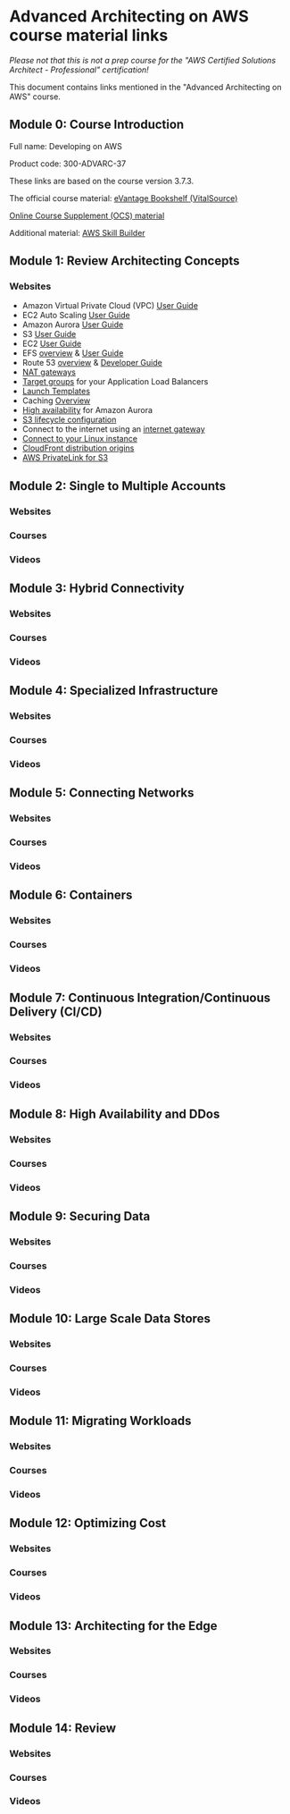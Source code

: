 # Advanced Architecting on AWS course material links

_Please not that this is not a prep course for the "AWS Certified Solutions Architect - Professional" certification!_

This document contains links mentioned in the "Advanced Architecting on AWS" course. 

## Module 0: Course Introduction

Full name: Developing on AWS

Product code: 300-ADVARC-37

These links are based on the course version 3.7.3.

The official course material: [eVantage Bookshelf (VitalSource)](https://evantage.gilmoreglobal.com)

[Online Course Supplement (OCS) material](https://explore.skillbuilder.aws/learn/course/1283/advanced-architecting-on-aws-online-course-supplement)

Additional material: [AWS Skill Builder](https://explore.skillbuilder.aws/)

## Module 1: Review Architecting Concepts

### Websites

- Amazon Virtual Private Cloud (VPC) [User Guide](https://docs.aws.amazon.com/vpc/latest/userguide/VPC_Subnets.html)
- EC2 Auto Scaling [User Guide](https://docs.aws.amazon.com/autoscaling/ec2/userguide/what-is-amazon-ec2-auto-scaling.html)
- Amazon Aurora [User Guide](https://docs.aws.amazon.com/AmazonRDS/latest/AuroraUserGuide/CHAP_AuroraOverview.html)
- S3 [User Guide](https://docs.aws.amazon.com/AmazonS3/latest/userguide/Welcome.html)
- EC2 [User Guide](https://docs.aws.amazon.com/AWSEC2/latest/UserGuide/concepts.html)
- EFS [overview](https://aws.amazon.com/efs/faq) & [User Guide](https://docs.aws.amazon.com/efs/latest/ug/whatisefs.html)
- Route 53 [overview](https://aws.amazon.com/route53/faqs) & [Developer Guide](https://docs.aws.amazon.com/Route53/latest/DeveloperGuide/Welcome.html)
- [NAT gateways](https://docs.aws.amazon.com/vpc/latest/userguide/vpc-nat-gateway.html)
- [Target groups](https://docs.aws.amazon.com/elasticloadbalancing/latest/application/load-balancer-target-groups.html) for your Application Load Balancers
- [Launch Templates](https://docs.aws.amazon.com/autoscaling/ec2/userguide/create-launch-template.html)
- Caching [Overview](https://aws.amazon.com/caching)
- [High availability](https://docs.aws.amazon.com/AmazonRDS/latest/AuroraUserGuide/Concepts.AuroraHighAvailability.html) for Amazon Aurora
- [S3 lifecycle configuration](https://docs.aws.amazon.com/AmazonS3/latest/userguide/how-to-set-lifecycle-configuration-intro.html)
- Connect to the internet using an [internet gateway](https://docs.aws.amazon.com/vpc/latest/userguide/VPC_Internet_Gateway.html)
- [Connect to your Linux instance](https://docs.aws.amazon.com/AWSEC2/latest/UserGuide/AccessingInstances.html)
- [CloudFront distribution origins](https://docs.aws.amazon.com/AmazonCloudFront/latest/DeveloperGuide/DownloadDistS3AndCustomOrigins.html)
- [AWS PrivateLink for S3](https://aws.amazon.com/blogs/aws/aws-privatelink-for-amazon-s3-now-available/)

## Module 2: Single to Multiple Accounts 

### Websites

### Courses

### Videos

## Module 3: Hybrid Connectivity

### Websites

### Courses

### Videos

## Module 4: Specialized Infrastructure

### Websites

### Courses

### Videos

## Module 5: Connecting Networks

### Websites

### Courses

### Videos

## Module 6: Containers

### Websites

### Courses

### Videos

## Module 7: Continuous Integration/Continuous Delivery (CI/CD)

### Websites

### Courses

### Videos

## Module 8: High Availability and DDos

### Websites

### Courses

### Videos

## Module 9: Securing Data

### Websites

### Courses

### Videos

## Module 10: Large Scale Data Stores

### Websites

### Courses

### Videos

## Module 11: Migrating Workloads

### Websites

### Courses

### Videos

## Module 12: Optimizing Cost

### Websites

### Courses

### Videos

## Module 13: Architecting for the Edge

### Websites

### Courses

### Videos

## Module 14: Review

### Websites

### Courses

### Videos
